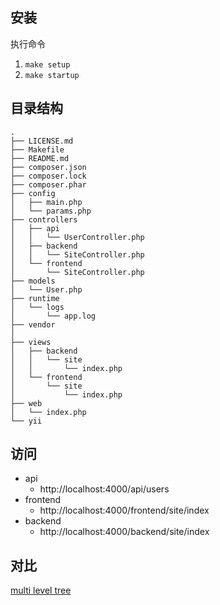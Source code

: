 安装
---
执行命令
1. `make setup`
2. `make startup`

目录结构
---

```
.
├── LICENSE.md
├── Makefile
├── README.md
├── composer.json
├── composer.lock
├── composer.phar
├── config
│   ├── main.php
│   └── params.php
├── controllers
│   ├── api
│   │   └── UserController.php
│   ├── backend
│   │   └── SiteController.php
│   └── frontend
│       └── SiteController.php
├── models
│   └── User.php
├── runtime
│   └── logs
│       └── app.log
├── vendor
│  
├── views
│   ├── backend
│   │   └── site
│   │       └── index.php
│   └── frontend
│       └── site
│           └── index.php
├── web
│   └── index.php
└── yii

```

访问
---

- api
  - http://localhost:4000/api/users
- frontend
  - http://localhost:4000/frontend/site/index
- backend 
  - http://localhost:4000/backend/site/index

对比
---
[multi level tree](https://github.com/guobinqiu/multi_level_tree)
